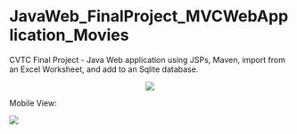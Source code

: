 # JavaWeb_FinalProject_MVCWebApplication_Movies
CVTC Final Project - Java Web application using JSPs, Maven, import from an Excel Worksheet, and add to an Sqlite database. 

<p align="center">
<img src="https://user-images.githubusercontent.com/69563324/118670066-e98c8580-b7bb-11eb-83db-d90cdab5bddf.jpg">
         

Mobile View: 

<img src="https://user-images.githubusercontent.com/69563324/118670097-eee9d000-b7bb-11eb-91a1-d3aaba3022af.jpg">
</p>
